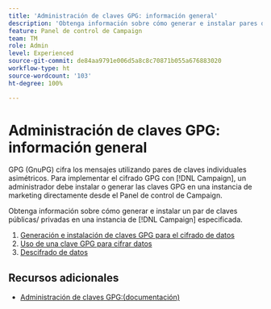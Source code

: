 ```yaml
---
title: 'Administración de claves GPG: información general'
description: 'Obtenga información sobre cómo generar e instalar pares de claves públicas/ privadas en una instancia de  [!DNL Campaign]  especificada. '
feature: Panel de control de Campaign
team: TM
role: Admin
level: Experienced
source-git-commit: de84aa9791e006d5a8c8c70871b055a676883020
workflow-type: ht
source-wordcount: '103'
ht-degree: 100%

---
```


# Administración de claves GPG: información general

GPG (GnuPG) cifra los mensajes utilizando pares de claves individuales asimétricos. Para implementar el cifrado GPG con [!DNL Campaign], un administrador debe instalar o generar las claves GPG en una instancia de marketing directamente desde el Panel de control de Campaign.

Obtenga información sobre cómo generar e instalar un par de claves públicas/ privadas en una instancia de [!DNL Campaign] especificada.

1. [Generación e instalación de claves GPG para el cifrado de datos](./generate-and-install-gpg-keys.md)
2. [Uso de una clave GPG para cifrar datos](./use-a-gpg-key-to-encrypt-data.md)
3. [Descifrado de datos](./decrypt-data.md)

## Recursos adicionales

* [Administración de claves GPG:(documentación)](https://experienceleague.adobe.com/docs/control-panel/using/instances-settings/gpg-keys-management.html?lang=es)
